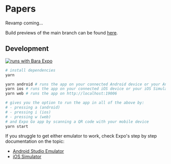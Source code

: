 # Papers

Revamp coming...

Build previews of the main branch can be found [here](https://expo.dev/accounts/cratera/projects/papers-game/branches/main).

## Development

[![runs with Bara Expo](https://img.shields.io/badge/Runs%20with%20Expo-000.svg?style=flat-square&logo=EXPO&labelColor=f3f3f3&logoColor=000)](https://expo.io/)

```bash
# install dependencies
yarn

yarn android # runs the app on your connected Android device or your Android Studio Emulator
yarn ios # runs the app on your connected iOS device or your iOS Simulator
yarn web # runs the app on http://localhost:19006

# gives you the option to run the app in all of the above by:
# - pressing a (android)
# - pressing i (ios)
# - pressing w (web)
# and Expo Go app by scanning a QR code with your mobile device
yarn start
```

If you struggle to get either emulator to work, check Expo's step by step documentation on the topic:

- [Android Studio Emulator](https://docs.expo.dev/workflow/android-studio-emulator)
- [iOS Simulator](https://docs.expo.dev/workflow/ios-simulator)
